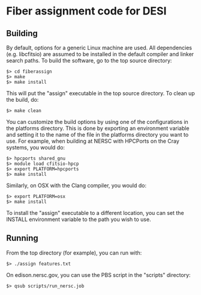# Fiber assignment code for DESI

## Building

By default, options for a generic Linux machine are used.  All 
dependencies (e.g. libcfitsio) are assumed to be installed in
the default compiler and linker search paths.  To build the 
software, go to the top source directory:

    $> cd fiberassign
    $> make
    $> make install

This will put the "assign" executable in the top source directory.
To clean up the build, do:

    $> make clean

You can customize the build options by using one of the 
configurations in the platforms directory.  This is done by 
exporting an environment variable and setting it to the name of 
the file in the platforms directory you want to use.  For example, 
when building at NERSC with HPCPorts on the Cray systems, you would do:

    $> hpcports shared_gnu
    $> module load cfitsio-hpcp
    $> export PLATFORM=hpcports
    $> make install

Similarly, on OSX with the Clang compiler, you would do:

    $> export PLATFORM=osx
    $> make install

To install the "assign" executable to a different location,
you can set the INSTALL environment variable to the path you
wish to use.

## Running

From the top directory (for example), you can run with:

    $> ./assign features.txt

On edison.nersc.gov, you can use the PBS script in the "scripts"
directory:

    $> qsub scripts/run_nersc.job



